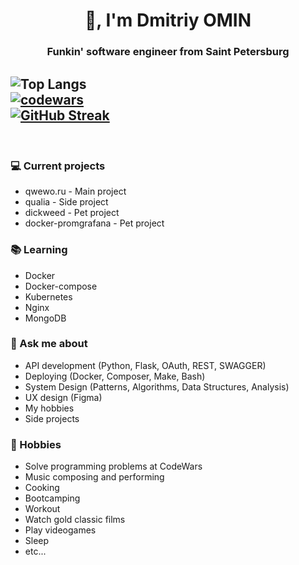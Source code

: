 <h1 align="center">👋, I'm Dmitriy OMIN</h1>
<h3 align="center">Funkin' software engineer from Saint Petersburg</h3>

![Top Langs](https://github-readme-stats.vercel.app/api/top-langs/?username=Superbia-Rustheart&hide=scss&theme=tokyonight)
<br/>
[![codewars](https://www.codewars.com/users/Superbia-Alius/badges/large)](https://www.codewars.com/users/Superbia-Alius)
<br/>
[![GitHub Streak](https://github-readme-streak-stats.herokuapp.com/?user=DenverCoder1)](https://git.io/streak-stats)
---

<br/>

### 💻 Current projects
- qwewo.ru - Main project
- qualia - Side project
- dickweed - Pet project
- docker-promgrafana - Pet project

### 📚 Learning
- Docker
- Docker-compose
- Kubernetes
- Nginx
- MongoDB

### 💬 Ask me about
- API development (Python, Flask, OAuth, REST, SWAGGER)
- Deploying (Docker, Composer, Make, Bash)
- System Design (Patterns, Algorithms, Data Structures, Analysis)
- UX design (Figma)
- My hobbies
- Side projects

### 📅 Hobbies
- Solve programming problems at CodeWars
- Music composing and performing
- Cooking
- Bootcamping
- Workout
- Watch gold classic films
- Play videogames
- Sleep
- etc...
